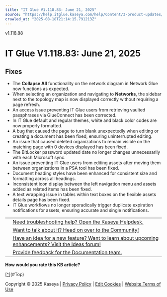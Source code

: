```yaml
---
title: "IT Glue V1.118.83: June 21, 2025"
source: "https://help.itglue.kaseya.com/help/Content/3-product-updates/it-glue-release-notes/V1.118.83-2025-06-21.htm"
crawled_at: "2025-08-18T21:14:15.791213Z"
---
```


v1.118.88

# IT Glue V1.118.83: June 21, 2025

## Fixes

* The **Collapse All** functionality on the network diagram in Network Glue now functions as expected.
* When selecting an organization and navigating to **Networks**, the sidebar next to the topology map is now displayed correctly without requiring a page refresh.
* An access issue preventing IT Glue users from retrieving vaulted passphrases via GlueConnect has been corrected.
* In IT Glue default and regular themes, white and black color codes are now properly formatted.
* A bug that caused the page to turn blank unexpectedly when editing or creating a document has been fixed, ensuring uninterrupted editing.
* An issue that caused deleted organizations to remain visible on the matching page with 0 devices displayed has been fixed.
* The BitLocker password updated date no longer changes unnecessarily with each Microsoft sync.
* An issue preventing IT Glue users from editing assets after moving them between organizations in a PSA tool has been fixed.
* Document heading styles have been enhanced for consistent size and formatting across all headings.
* Inconsistent icon display between the left navigation menu and assets added as related items has been fixed.
* A text wrapping issue in tables within text boxes on the flexible assets details page has been fixed.
* IT Glue workflows no longer sporadically trigger duplicate expiration notifications for assets, ensuring accurate and single notifications.

|  |  |
| --- | --- |
|  | [Need troubleshooting help? Open the Kaseya Helpdesk.](https://helpdesk.kaseya.com/) |
|  | [Want to talk about it? Head on over to the Community!](https://community.kaseya.com/it-operations) |
|  | [Have an idea for a new feature? Want to learn about upcoming enhancements? Visit the Ideas forum!](https://community.kaseya.com/ideas/categories/ITGlue-ideas-portal) |
|  | [Provide feedback for the Documentation team.](javascript:(function()%7BSendLinkByMail()%3B%7D)()%3B) |

**How would you rate this KB article?**

[[^](#Top)](#Top)

Copyright © 2025 Kaseya | [Privacy Policy](https://www.kaseya.com/legal/kaseya-privacy-statement/) | [Edit Cookies](#) | [Website Terms of Use](https://www.kaseya.com/legal/website-terms-of-use/)
